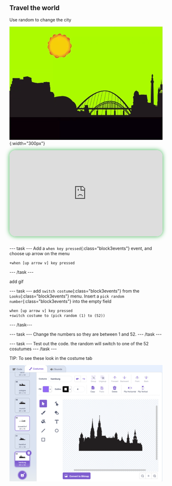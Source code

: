 ## Travel the world

<div style="display: flex; flex-wrap: wrap">
<div style="flex-basis: 200px; flex-grow: 1; margin-right: 15px;">
Use random to change the city
</div>
<div>

![ADD](images/random.gif){:width="300px"}

</div>
</div>

<html>
<div style="position: relative; width: 100%; aspect-ratio: 16 / 9; border-radius: 20px; box-shadow: 0 0 15px #3fb654; overflow: hidden;">
<iframe style="position: absolute; top: 0; left: 0; right: 0; width: 100%; height: 100%; border: none;" src="https://www.youtube.com/embed/RBsfvhn9bTQ?rel=0&cc_load_policy=1" allowfullscreen allow="accelerometer; autoplay; clipboard-write; encrypted-media; gyroscope; picture-in-picture; web-share">
</iframe>
</div><br>
</html>


--- task ---
Add a `when key pressed`{:class="block3events"} event, and choose up arrow on the menu
```blocks3
+when [up arrow v] key pressed
```
--- /task ---

add gif

--- task ---
add `switch costume`{:class="block3events"} from the `Looks`{:class="block3events"} menu. Insert a `pick random number`{:class="block3events"} into the empty field
```blocks3
when [up arrow v] key pressed
+switch costume to (pick random (1) to (52))
```
--- /task---

--- task ---
Change the numbers so they are between 1 and 52. 
--- /task ---


--- task ---
Test out the code. the random will switch to one of the 52 cosutumes 
--- /task ---

TIP: To see these look in the costume tab

![ALT TEXT](images/costumes.png)